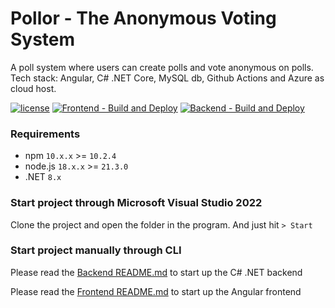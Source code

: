 # Pollor - The Anonymous Voting System

A poll system where users can create polls and vote anonymous on polls. Tech stack: Angular, C# .NET Core, MySQL db, Github Actions and Azure as cloud host.

[![license](https://img.shields.io/github/license/devdanielsun/pollor)](https://github.com/devdanielsun/pollor/blob/main/LICENSE.txt)
[![Frontend - Build and Deploy](https://img.shields.io/github/actions/workflow/status/devdanielsun/pollor/azure-static-web-apps-witty-forest-0d354f403.yml)](https://github.com/devdanielsun/pollor/actions/workflows/azure-static-web-apps-witty-forest-0d354f403.yml)
[![Backend - Build and Deploy](https://img.shields.io/github/actions/workflow/status/devdanielsun/pollor/main_pollor-backend.yml)](https://github.com/devdanielsun/pollor/actions/workflows/main_pollor-backend.yml)

### Requirements

* npm `10.x.x` >= `10.2.4`
* node.js `18.x.x` >= `21.3.0`
* .NET `8.x`

### Start project through Microsoft Visual Studio 2022

Clone the project and open the folder in the program. And just hit `> Start`

### Start project manually through CLI

Please read the [Backend README.md](/pollor.Server/README.md) to start up the C# .NET backend

Please read the [Frontend README.md](/pollor.client/README.md) to start up the Angular frontend
